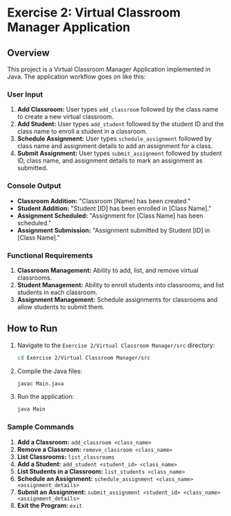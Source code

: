 # Exercise 2: Virtual Classroom Manager Application

## Overview
This project is a Virtual Classroom Manager Application implemented in Java. The application workflow goes on like this:

### User Input
1. **Add Classroom:** User types `add_classroom` followed by the class name to create a new virtual classroom.
2. **Add Student:** User types `add_student` followed by the student ID and the class name to enroll a student in a classroom.
3. **Schedule Assignment:** User types `schedule_assignment` followed by class name and assignment details to add an assignment for a
class.
4. **Submit Assignment:** User types `submit_assignment` followed by student ID, class name, and assignment details to mark an
assignment as submitted.


### Console Output
-  **Classroom Addition:** "Classroom [Name] has been created."
- **Student Addition:** "Student [ID] has been enrolled in [Class Name]."
- **Assignment Scheduled:** "Assignment for [Class Name] has been scheduled."
- **Assignment Submission:** "Assignment submitted by Student [ID] in [Class Name]."


### Functional Requirements
1. **Classroom Management:** Ability to add, list, and remove virtual classrooms.
2. **Student Management:** Ability to enroll students into classrooms, and list students in each classroom.
3. **Assignment Management:** Schedule assignments for classrooms and allow students to submit them.


## How to Run

1. Navigate to the `Exercise 2/Virtual Classroom Manager/src` directory:
    ```bash
    cd Exercise 2/Virtual Classroom Manager/src
    ```
2. Compile the Java files:
    ```bash
    javac Main.java
    ```
3. Run the application:
    ```bash
    java Main
    ```

### Sample Commands

1. **Add a Classroom:** `add_classroom <class_name>`
2. **Remove a Classroom:** `remove_classroom <class_name>`
3. **List Classrooms:** `list_classrooms`
4. **Add a Student:** `add_student <student_id> <class_name>`
5. **List Students in a Classroom:** `list_students <class_name>`
6. **Schedule an Assignment:** `schedule_assignment <class_name> <assignment_details>`
7. **Submit an Assignment:** `submit_assignment <student_id> <class_name> <assignment_details>`
8. **Exit the Program:** `exit`

